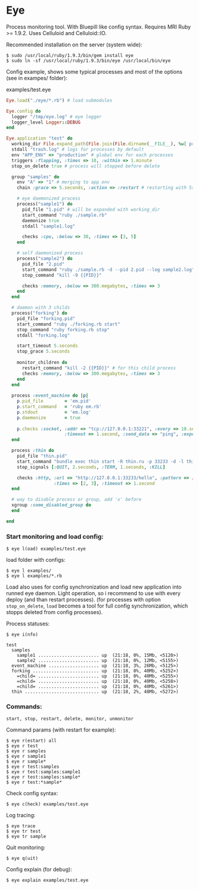 Eye
===

Process monitoring tool. With Bluepill like config syntax. Requires MRI Ruby >= 1.9.2. Uses Celluloid and Celluloid::IO.


Recommended installation on the server (system wide):

    $ sudo /usr/local/ruby/1.9.3/bin/gem install eye
    $ sudo ln -sf /usr/local/ruby/1.9.3/bin/eye /usr/local/bin/eye


Config example, shows some typical processes and most of the options (see in exampes/ folder):

examples/test.eye
```ruby
Eye.load("./eye/*.rb") # load submodules

Eye.config do
  logger "/tmp/eye.log" # eye logger
  logger_level Logger::DEBUG
end

Eye.application "test" do
  working_dir File.expand_path(File.join(File.dirname(__FILE__), %w[ processes ]))
  stdall "trash.log" # logs for processes by default
  env "APP_ENV" => "production" # global env for each processes
  triggers :flapping, :times => 10, :within => 1.minute
  stop_on_delete true # process will stopped before delete

  group "samples" do
    env "A" => "1" # merging to app env 
    chain :grace => 5.seconds, :action => :restart # restarting with 5s interval, one by one.

    # eye daemonized process
    process("sample1") do
      pid_file "1.pid" # will be expanded with working_dir
      start_command "ruby ./sample.rb"
      daemonize true
      stdall "sample1.log"

      checks :cpu, :below => 30, :times => [3, 5]
    end

    # self daemonized process
    process("sample2") do
      pid_file "2.pid"
      start_command "ruby ./sample.rb -d --pid 2.pid --log sample2.log"
      stop_command "kill -9 {{PID}}"

      checks :memory, :below => 300.megabytes, :times => 3
    end
  end

  # daemon with 3 childs
  process("forking") do
    pid_file "forking.pid"
    start_command "ruby ./forking.rb start"
    stop_command "ruby forking.rb stop"
    stdall "forking.log"

    start_timeout 5.seconds
    stop_grace 5.seconds
  
    monitor_children do
      restart_command "kill -2 {{PID}}" # for this child process
      checks :memory, :below => 300.megabytes, :times => 3
    end
  end
  
  process :event_machine do |p|
    p.pid_file        = 'em.pid'
    p.start_command   = 'ruby em.rb'
    p.stdout          = 'em.log'
    p.daemonize       = true
    
    p.checks :socket, :addr => "tcp://127.0.0.1:33221", :every => 10.seconds, :times => 2, 
                      :timeout => 1.second, :send_data => "ping", :expect_data => /pong/
  end

  process :thin do
    pid_file "thin.pid"
    start_command "bundle exec thin start -R thin.ru -p 33233 -d -l thin.log -P thin.pid"
    stop_signals [:QUIT, 2.seconds, :TERM, 1.seconds, :KILL]

    checks :http, :url => "http://127.0.0.1:33233/hello", :pattern => /World/, :every => 5.seconds, 
                  :times => [2, 3], :timeout => 1.second
  end

  # way to disable process or group, add 'x' before
  xgroup :some_disabled_group do 
  end

end
```

### Start monitoring and load config:

    $ eye l(oad) examples/test.eye

load folder with configs:

    $ eye l examples/
    $ eye l examples/*.rb

Load also uses for config synchronization and load new application into runned eye daemon. Light operation, so i recommend to use with every deploy (and than restart processes).
(for processes with option `stop_on_delete`, `load` becomes a tool for full config synchronization, which stopps deleted from config processes).


Process statuses:
  
    $ eye i(nfo)

```
test                       
  samples                          
    sample1 ....................... up  (21:18, 0%, 15Mb, <5120>)
    sample2 ....................... up  (21:18, 0%, 12Mb, <5155>)
  event_machine ................... up  (21:18, 3%, 26Mb, <5125>)
  forking ......................... up  (21:18, 0%, 40Mb, <5252>)
    =child= ....................... up  (21:18, 0%, 40Mb, <5255>)
    =child= ....................... up  (21:18, 0%, 40Mb, <5258>)
    =child= ....................... up  (21:18, 0%, 40Mb, <5261>)
  thin ............................ up  (21:18, 2%, 48Mb, <5272>)
```

### Commands:
    
    start, stop, restart, delete, monitor, unmonitor

Command params (with restart for example):

    $ eye r(estart) all
    $ eye r test
    $ eye r samples
    $ eye r sample1
    $ eye r sample*
    $ eye r test:samples
    $ eye r test:samples:sample1
    $ eye r test:samples:sample*
    $ eye r test:*sample*

Check config syntax:

    $ eye c(heck) examples/test.eye

Log tracing:

    $ eye trace 
    $ eye tr test
    $ eye tr sample

Quit monitoring:

    $ eye q(uit)

Config explain (for debug):

    $ eye explain examples/test.eye
